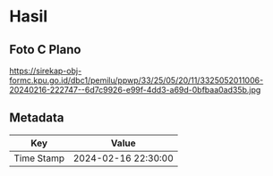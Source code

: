 # Hasil

## Foto C Plano

https://sirekap-obj-formc.kpu.go.id/dbc1/pemilu/ppwp/33/25/05/20/11/3325052011006-20240216-222747--6d7c9926-e99f-4dd3-a69d-0bfbaa0ad35b.jpg


## Metadata

| Key        | Value               |
| ---------- | ------------------- |
| Time Stamp | 2024-02-16 22:30:00 |



